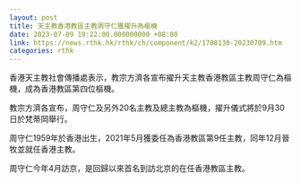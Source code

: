 ```yaml
---
layout: post
title: 天主教香港教區主教周守仁獲擢升為樞機
date: 2023-07-09 19:22:00.000000000 +08:00
link: https://news.rthk.hk/rthk/ch/component/k2/1708130-20230709.htm
categories: rthk
---
```


香港天主教社會傳播處表示，教宗方濟各宣布擢升天主教香港教區主教周守仁為樞機，成為香港教區第四位樞機。

教宗方濟各宣布，周守仁及另外20名主教及總主教為樞機，擢升儀式將於9月30日於梵蒂岡舉行。

周守仁1959年於香港出生，2021年5月獲委任為香港教區第9任主教，同年12月晉牧並就任香港主教。

周守仁今年4月訪京，是回歸以來首名到訪北京的在任香港教區主教。
